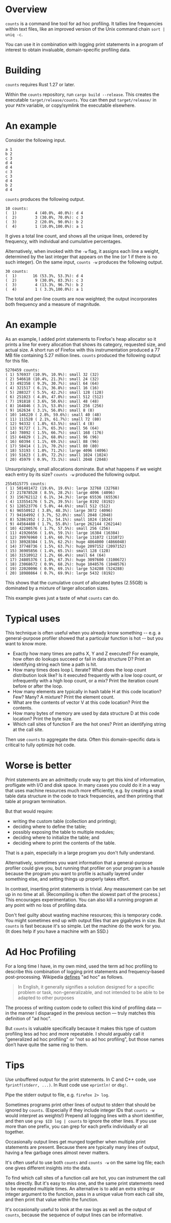 # Overview

`counts` is a command line tool for ad hoc profiling. It tallies line
frequencies within text files, like an improved version of the Unix command
chain `sort | uniq -c`.

You can use it in combination with logging print statements in a program of
interest to obtain invaluable, domain-specific profiling data.

# Building

`counts` requires Rust 1.27 or later.

Within the `counts` repository, run `cargo build --release`. This creates the
executable `target/release/counts`. You can then put `target/release/` in your
`PATH` variable, or copy/symlink the executable elsewhere.

# An example

Consider the following input.
```
a 1
b 2
c 3
d 4
d 4
c 3
c 3
d 4
b 2
d 4
```
`counts` produces the following output.
```
10 counts:
(  1)        4 (40.0%, 40.0%): d 4
(  2)        3 (30.0%, 70.0%): c 3
(  3)        2 (20.0%, 90.0%): b 2
(  4)        1 (10.0%,100.0%): a 1
```
It gives a total line count, and shows all the unique lines, ordered by
frequency, with individual and cumulative percentages.

Alternatively, when invoked with the `-w` flag, it assigns each line a weight,
determined by the last integer that appears on the line (or 1 if there is no
such integer).  On the same input, `counts -w` produces the following output.
```
30 counts:
(  1)       16 (53.3%, 53.3%): d 4
(  2)        9 (30.0%, 83.3%): c 3
(  3)        4 (13.3%, 96.7%): b 2
(  4)        1 ( 3.3%,100.0%): a 1
```
The total and per-line counts are now weighted; the output incorporates both
frequency and a measure of magnitude.

# An example

As an example, I added print statements to Firefox's heap allocator so it
prints a line for every allocation that shows its category, requested size, and
actual size. A short run of Firefox with this instrumentation produced a 77 MB
file containing 5.27 million lines. `counts` produced the following output for
this file.
```
5270459 counts:
( 1) 576937 (10.9%, 10.9%): small 32 (32)
( 2) 546618 (10.4%, 21.3%): small 24 (32)
( 3) 492358 ( 9.3%, 30.7%): small 64 (64)
( 4) 321517 ( 6.1%, 36.8%): small 16 (16)
( 5) 288327 ( 5.5%, 42.2%): small 128 (128)
( 6) 251023 ( 4.8%, 47.0%): small 512 (512)
( 7) 191818 ( 3.6%, 50.6%): small 48 (48)
( 8) 164846 ( 3.1%, 53.8%): small 256 (256)
( 9) 162634 ( 3.1%, 56.8%): small 8 (8)
( 10) 146220 ( 2.8%, 59.6%): small 40 (48)
( 11) 111528 ( 2.1%, 61.7%): small 72 (80)
( 12) 94332 ( 1.8%, 63.5%): small 4 (8)
( 13) 91727 ( 1.7%, 65.3%): small 56 (64)
( 14) 78092 ( 1.5%, 66.7%): small 168 (176)
( 15) 64829 ( 1.2%, 68.0%): small 96 (96)
( 16) 60394 ( 1.1%, 69.1%): small 88 (96)
( 17) 58414 ( 1.1%, 70.2%): small 80 (80)
( 18) 53193 ( 1.0%, 71.2%): large 4096 (4096)
( 19) 51623 ( 1.0%, 72.2%): small 1024 (1024)
( 20) 45979 ( 0.9%, 73.1%): small 2048 (2048)
```
Unsurprisingly, small allocations dominate. But what happens if we weight each
entry by its size? `counts -w` produced the following output.
```
2554515775 counts:
( 1) 501481472 (19.6%, 19.6%): large 32768 (32768)
( 2) 217878528 ( 8.5%, 28.2%): large 4096 (4096)
( 3) 156762112 ( 6.1%, 34.3%): large 65536 (65536)
( 4) 133554176 ( 5.2%, 39.5%): large 8192 (8192)
( 5) 128523776 ( 5.0%, 44.6%): small 512 (512)
( 6) 96550912 ( 3.8%, 48.3%): large 3072 (4096)
( 7) 94164992 ( 3.7%, 52.0%): small 2048 (2048)
( 8) 52861952 ( 2.1%, 54.1%): small 1024 (1024)
( 9) 44564480 ( 1.7%, 55.8%): large 262144 (262144)
( 10) 42200576 ( 1.7%, 57.5%): small 256 (256)
( 11) 41926656 ( 1.6%, 59.1%): large 16384 (16384)
( 12) 39976960 ( 1.6%, 60.7%): large 131072 (131072)
( 13) 38928384 ( 1.5%, 62.2%): huge 4864000 (4866048)
( 14) 37748736 ( 1.5%, 63.7%): huge 2097152 (2097152)
( 15) 36905856 ( 1.4%, 65.1%): small 128 (128)
( 16) 31510912 ( 1.2%, 66.4%): small 64 (64)
( 17) 24805376 ( 1.0%, 67.3%): huge 3097600 (3100672)
( 18) 23068672 ( 0.9%, 68.2%): huge 1048576 (1048576)
( 19) 22020096 ( 0.9%, 69.1%): large 524288 (524288)
( 20) 18980864 ( 0.7%, 69.9%): large 5432 (8192)
```
This shows that the cumulative count of allocated bytes (2.55GB) is dominated
by a mixture of larger allocation sizes.

This example gives just a taste of what `counts` can do.

# Typical uses

This technique is often useful when you already know something -- e.g. a
general-purpose profiler showed that a particular function is hot -- but you
want to know more.

- Exactly how many times are paths X, Y and Z executed? For example, how often
  do lookups succeed or fail in data structure D? Print an identifying string
  each time a path is hit.
- How many times does loop L iterate? What does the loop count distribution
  look like? Is it executed frequently with a low loop count, or infrequently
  with a high loop count, or a mix? Print the iteration count before or after
  the loop.
- How many elements are typically in hash table H at this code location? Few?
  Many? A mixture? Print the element count.
- What are the contents of vector V at this code location? Print the contents.
- How many bytes of memory are used by data structure D at this code location?
  Print the byte size.
- Which call sites of function F are the hot ones? Print an identifying string
  at the call site.

Then use `counts` to aggregate the data. Often this domain-specific data is
critical to fully optimize hot code.

# Worse is better

Print statements are an admittedly crude way to get this kind of information,
profligate with I/O and disk space. In many cases you could do it in a way that
uses machine resources much more efficiently, e.g. by creating a small table
data structure in the code to track frequencies, and then printing that table
at program termination.

But that would require:
- writing the custom table (collection and printing);
- deciding where to define the table;
- possibly exposing the table to multiple modules;
- deciding where to initialize the table; and
- deciding where to print the contents of the table.

That is a pain, especially in a large program you don't fully understand.

Alternatively, sometimes you want information that a general-purpose profiler
could give you, but running that profiler on your program is a hassle because
the program you want to profile is actually layered under something else, and
setting things up properly takes effort.

In contrast, inserting print statements is trivial. Any measurement can be set
up in no time at all. (Recompiling is often the slowest part of the process.)
This encourages experimentation. You can also kill a running program at any
point with no loss of profiling data.

Don't feel guilty about wasting machine resources; this is temporary code. You
might sometimes end up with output files that are gigabytes in size. But
`counts` is fast because it's so simple. Let the machine do the work for you.
(It does help if you have a machine with an SSD.)

# Ad Hoc Profiling

For a long time I have, in my own mind, used the term ad hoc profiling to
describe this combination of logging print statements and frequency-based
post-processing. Wikipedia [defines](https://en.wikipedia.org/wiki/Ad_hoc) "ad
hoc" as follows.

> In English, it generally signifies a solution designed for a specific problem
> or task, non-generalizable, and not intended to be able to be adapted to
> other purposes

The process of writing custom code to collect this kind of profiling data — in
the manner I disparaged in the previous section — truly matches this definition
of "ad hoc".

But `counts` is valuable specifically because it makes this type of custom
profiling less ad hoc and more repeatable. I should arguably call it
"generalized ad hoc profiling" or "not so ad hoc profiling", but those names
don’t have quite the same ring to them.

# Tips

Use unbuffered output for the print statements. In C and C++ code, use
`fprintf(stderr, ...)`. In Rust code use `eprintln!` or `dbg!`.

Pipe the stderr output to file, e.g. `firefox 2> log`.

Sometimes programs print other lines of output to stderr that should be ignored
by `counts`. (Especially if they include integer IDs that `counts -w` would
interpret as weights!) Prepend all logging lines with a short identifier, and
then use `grep $ID log | counts` to ignore the other lines. If you use more
than one prefix, you can grep for each prefix individually or all together.

Occasionally output lines get munged together when multiple print statements
are present. Because there are typically many lines of output, having a few
garbage ones almost never matters.

It's often useful to use both `counts` and `counts -w` on the same log file;
each one gives different insights into the data.

To find which call sites of a function call are hot, you can instrument the
call sites directly. But it's easy to miss one, and the same print statements
need to be repeated multiple times. An alternative is to add an extra string or
integer argument to the function, pass in a unique value from each call site,
and then print that value within the function.

It's occasionally useful to look at the raw logs as well as the output of
`counts`, because the sequence of output lines can be informative.

